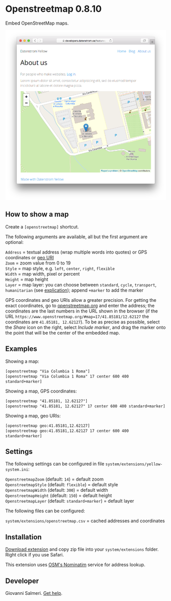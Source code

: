 Openstreetmap 0.8.10
====================
Embed OpenStreetMap maps.

<p align="center"><img src="openstreetmap-screenshot.png?raw=true" alt="Screenshot"></p>

## How to show a map

Create a `[openstreetmap]` shortcut.

The following arguments are available, all but the first argument are optional:

`Address` = textual address (wrap multiple words into quotes) or GPS coordinates or [geo URI](https://en.wikipedia.org/wiki/Geo_URI_scheme)  
`Zoom` = zoom value from 0 to 19  
`Style` = map style, e.g. `left`, `center`, `right`, `flexible`  
`Width` = map width, pixel or percent  
`Height` = map height  
`Layer` = map layer: you can choose between `standard`, `cycle`, `transport`, `humanitarian` (see [explication](https://wiki.openstreetmap.org/wiki/Browsing#Layers)); append `+marker` to add the marker  

GPS coordinates and geo URIs allow a greater precision. For getting the exact coordinates, go to [openstreetmap.org](https://www.openstreetmap.org/) and enter the address; the coordinates are the last numbers in the URL shown in the browser (if the URL `https://www.openstreetmap.org/#map=17/41.85181/12.62127` the coordinates are `41.85181, 12.62127`). To be as precise as possible, select the *Share* icon on the right, select *Include marker*, and drag the marker onto the point that will be the center of the embedded map.

## Examples

Showing a map:

    [openstreetmap "Via Columbia 1 Roma"]
    [openstreetmap "Via Columbia 1 Roma" 17 center 600 400 standard+marker]

Showing a map, GPS coordinates:

    [openstreetmap "41.85181, 12.62127"]
    [openstreetmap "41.85181, 12.62127" 17 center 600 400 standard+marker]

Showing a map, geo URIs:

    [openstreetmap geo:41.85181,12.62127]
    [openstreetmap geo:41.85181,12.62127 17 center 600 400 standard+marker]

## Settings

The following settings can be configured in file `system/extensions/yellow-system.ini`:

`OpenstreetmapZoom` (default:  `14`) = default zoom  
`OpenstreetmapStyle` (default:  `flexible`) = default style  
`OpenstreetmapWidth` (default:  `300`) = default width  
`OpenstreetmapHeight` (default:  `150`) = default height  
`OpenstreetmapLayer` (default:  `standard+marker`) = default layer  

The following files can be configured:

`system/extensions/openstreetmap.csv` = cached addresses and coordinates  

## Installation

[Download extension](https://github.com/GiovanniSalmeri/yellow-openstreetmap/archive/master.zip) and copy zip file into your `system/extensions` folder. Right click if you use Safari.

This extension uses [OSM's Nominatim](https://wiki.openstreetmap.org/wiki/Nominatim) service for address lookup.

## Developer

Giovanni Salmeri. [Get help](https://github.com/GiovanniSalmeri/yellow-openstreetmap/issues).
